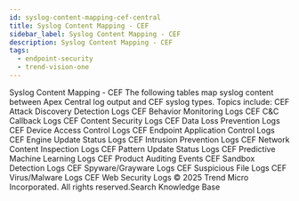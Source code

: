 ```yaml
---
id: syslog-content-mapping-cef-central
title: Syslog Content Mapping - CEF
sidebar_label: Syslog Content Mapping - CEF
description: Syslog Content Mapping - CEF
tags:
  - endpoint-security
  - trend-vision-one
---
```


 Syslog Content Mapping - CEF The following tables map syslog content between Apex Central log output and CEF syslog types. Topics include: CEF Attack Discovery Detection Logs CEF Behavior Monitoring Logs CEF C&C Callback Logs CEF Content Security Logs CEF Data Loss Prevention Logs CEF Device Access Control Logs CEF Endpoint Application Control Logs CEF Engine Update Status Logs CEF Intrusion Prevention Logs CEF Network Content Inspection Logs CEF Pattern Update Status Logs CEF Predictive Machine Learning Logs CEF Product Auditing Events CEF Sandbox Detection Logs CEF Spyware/Grayware Logs CEF Suspicious File Logs CEF Virus/Malware Logs CEF Web Security Logs © 2025 Trend Micro Incorporated. All rights reserved.Search Knowledge Base